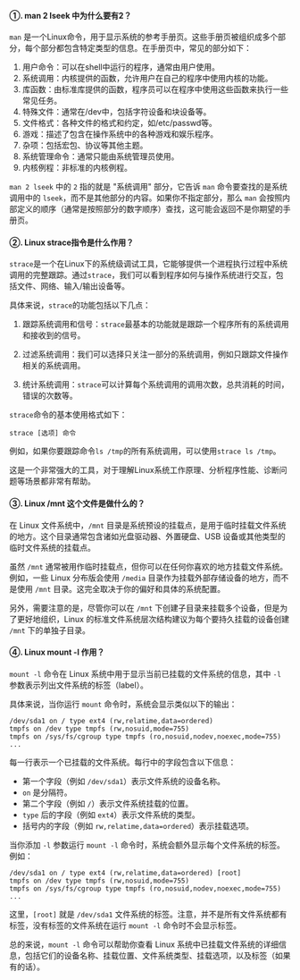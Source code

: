 #### ①. man 2 lseek 中为什么要有2？
`man` 是一个Linux命令，用于显示系统的参考手册页。这些手册页被组织成多个部分，每个部分都包含特定类型的信息。在手册页中，常见的部分如下：

1. 用户命令：可以在shell中运行的程序，通常由用户使用。
2. 系统调用：内核提供的函数，允许用户在自己的程序中使用内核的功能。
3. 库函数：由标准库提供的函数，程序员可以在程序中使用这些函数来执行一些常见任务。
4. 特殊文件：通常在/dev中，包括字符设备和块设备等。
5. 文件格式：各种文件的格式和约定，如/etc/passwd等。
6. 游戏：描述了包含在操作系统中的各种游戏和娱乐程序。
7. 杂项：包括宏包、协议等其他主题。
8. 系统管理命令：通常只能由系统管理员使用。
9. 内核例程：非标准的内核例程。

`man 2 lseek` 中的 `2` 指的就是 "系统调用" 部分，它告诉 `man` 命令要查找的是系统调用中的 `lseek`，而不是其他部分的内容。如果你不指定部分，那么 `man` 会按照内部定义的顺序（通常是按照部分的数字顺序）查找，这可能会返回不是你期望的手册页。

#### ②. Linux strace指令是什么作用？

`strace`是一个在Linux下的系统级调试工具，它能够提供一个进程执行过程中系统调用的完整跟踪。通过`strace`，我们可以看到程序如何与操作系统进行交互，包括文件、网络、输入/输出设备等。

具体来说，`strace`的功能包括以下几点：

1. 跟踪系统调用和信号：`strace`最基本的功能就是跟踪一个程序所有的系统调用和接收到的信号。

2. 过滤系统调用：我们可以选择只关注一部分的系统调用，例如只跟踪文件操作相关的系统调用。

3. 统计系统调用：`strace`可以计算每个系统调用的调用次数，总共消耗的时间，错误的次数等。

`strace`命令的基本使用格式如下：

```
strace [选项] 命令
```

例如，如果你要跟踪命令`ls /tmp`的所有系统调用，可以使用`strace ls /tmp`。

这是一个非常强大的工具，对于理解Linux系统工作原理、分析程序性能、诊断问题等场景都非常有帮助。

#### ③. Linux  /mnt 这个文件是做什么的？
在 Linux 文件系统中，`/mnt` 目录是系统预设的挂载点，是用于临时挂载文件系统的地方。这个目录通常包含诸如光盘驱动器、外置硬盘、USB 设备或其他类型的临时文件系统的挂载点。

虽然 `/mnt` 通常被用作临时挂载点，但你可以在任何你喜欢的地方挂载文件系统。例如，一些 Linux 分布版会使用 `/media` 目录作为挂载外部存储设备的地方，而不是使用 `/mnt` 目录。这完全取决于你的偏好和具体的系统配置。

另外，需要注意的是，尽管你可以在 `/mnt` 下创建子目录来挂载多个设备，但是为了更好地组织，Linux 的标准文件系统层次结构建议为每个要持久挂载的设备创建 `/mnt` 下的单独子目录。

#### ④. Linux mount -l 作用？
`mount -l` 命令在 Linux 系统中用于显示当前已挂载的文件系统的信息，其中 `-l` 参数表示列出文件系统的标签（label）。

具体来说，当你运行 `mount` 命令时，系统会显示类似以下的输出：

```
/dev/sda1 on / type ext4 (rw,relatime,data=ordered)
tmpfs on /dev type tmpfs (rw,nosuid,mode=755)
tmpfs on /sys/fs/cgroup type tmpfs (ro,nosuid,nodev,noexec,mode=755)
...
```

每一行表示一个已挂载的文件系统。每行中的字段包含以下信息：

- 第一个字段（例如 `/dev/sda1`）表示文件系统的设备名称。
- `on` 是分隔符。
- 第二个字段（例如 `/`）表示文件系统挂载的位置。
- `type` 后的字段（例如 `ext4`）表示文件系统的类型。
- 括号内的字段（例如 `rw,relatime,data=ordered`）表示挂载选项。

当你添加 `-l` 参数运行 `mount -l` 命令时，系统会额外显示每个文件系统的标签。例如：

```
/dev/sda1 on / type ext4 (rw,relatime,data=ordered) [root]
tmpfs on /dev type tmpfs (rw,nosuid,mode=755)
tmpfs on /sys/fs/cgroup type tmpfs (ro,nosuid,nodev,noexec,mode=755)
...
```

这里，`[root]` 就是 `/dev/sda1` 文件系统的标签。注意，并不是所有文件系统都有标签，没有标签的文件系统在运行 `mount -l` 命令时不会显示标签。

总的来说，`mount -l` 命令可以帮助你查看 Linux 系统中已挂载文件系统的详细信息，包括它们的设备名称、挂载位置、文件系统类型、挂载选项，以及标签（如果有的话）。